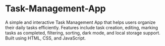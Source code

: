 # Task-Management-App
A simple and interactive Task Management App that helps users organize their daily tasks efficiently. Features include task creation, editing, marking tasks as completed, filtering, sorting, dark mode, and local storage support. Built using HTML, CSS, and JavaScript.
